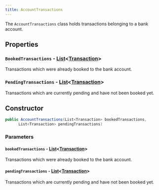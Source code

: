 ```yaml
---
title: AccountTransactions
---
```


The `AccountTransactions` class holds transactions belonging to a bank account.

## Properties

### `BookedTransactions` - [List](https://learn.microsoft.com/en-us/dotnet/api/system.collections.generic.list-1)\<[Transaction](/docs/api-reference/responses/transaction)\>

Transactions which were already booked to the bank account.

### `PendingTransactions` - [List](https://learn.microsoft.com/en-us/dotnet/api/system.collections.generic.list-1)\<[Transaction](/docs/api-reference/responses/transaction)\>

Transactions which are currently pending and have not been booked yet.

## Constructor

```csharp
public AccountTransactions(List<Transaction> bookedTransactions,
      List<Transaction> pendingTransactions)
```

### Parameters

#### `bookedTransactions` - [List](https://learn.microsoft.com/en-us/dotnet/api/system.collections.generic.list-1)\<[Transaction](/docs/api-reference/responses/transaction)\>

Transactions which were already booked to the bank account.

#### `pendingTransactions` - [List](https://learn.microsoft.com/en-us/dotnet/api/system.collections.generic.list-1)\<[Transaction](/docs/api-reference/responses/transaction)\>

Transactions which are currently pending and have not been booked yet.
